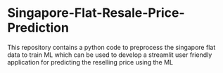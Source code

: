 # Singapore-Flat-Resale-Price-Prediction
This repository contains a python code to preprocess the singapore flat data to train ML which can be used to develop a streamlit user friendly application for predicting the reselling price using the ML
